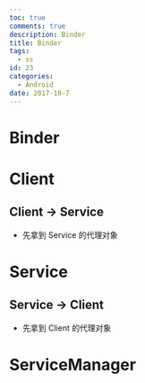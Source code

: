 ```yaml
---
toc: true
comments: true
description: Binder
title: Binder
tags:
  - ss
id: 23
categories:
  - Android
date: 2017-10-7
---
```


# Binder



# Client
## Client -> Service
- 先拿到 Service 的代理对象



# Service
## Service -> Client
- 先拿到 Client 的代理对象


# ServiceManager
